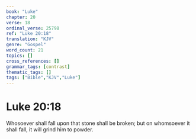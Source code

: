 ```yaml
---
book: "Luke"
chapter: 20
verse: 18
ordinal_verse: 25798
ref: "Luke 20:18"
translation: "KJV"
genre: "Gospel"
word_count: 21
topics: []
cross_references: []
grammar_tags: [contrast]
thematic_tags: []
tags: ["Bible","KJV","Luke"]
---
```


# Luke 20:18

Whosoever shall fall upon that stone shall be broken; but on whomsoever it shall fall, it will grind him to powder.
